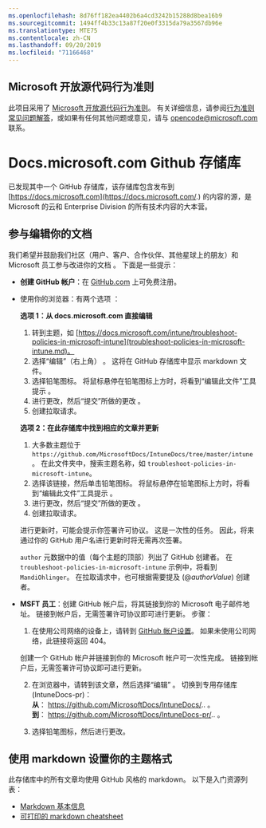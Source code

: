 ```yaml
---
ms.openlocfilehash: 8d76ff182ea4402b6a4cd3242b15288d8bea16b9
ms.sourcegitcommit: 1494ff4b33c13a87f20e0f3315da79a3567db96e
ms.translationtype: MTE75
ms.contentlocale: zh-CN
ms.lasthandoff: 09/20/2019
ms.locfileid: "71166468"
---
```

## <a name="microsoft-open-source-code-of-conduct"></a>Microsoft 开放源代码行为准则

此项目采用了 [Microsoft 开放源代码行为准则](https://opensource.microsoft.com/codeofconduct/)。
有关详细信息，请参阅[行为准则常见问题解答](https://opensource.microsoft.com/codeofconduct/faq/)，或如果有任何其他问题或意见，请与 [opencode@microsoft.com ](mailto:opencode@microsoft.com) 联系。

# <a name="docsmicrosoftcom-github-repository"></a>Docs.microsoft.com Github 存储库

已发现其中一个 GitHub 存储库，该存储库包含发布到 [https://docs.microsoft.com](https://docs.microsoft.com/.) 的内容的源，是 Microsoft 的云和 Enterprise Division 的所有技术内容的大本营。

## <a name="contribute-to-your-documentation"></a>参与编辑你的文档
我们希望并鼓励我们社区（用户、客户、合作伙伴、其他星球上的朋友）和 Microsoft 员工参与改进你的文档  。 下面是一些提示：

* **创建 GitHub 帐户**：在 [GitHub.com](https://www.github.com) 上可免费注册。

* 使用你的浏览器：有两个选项  ： 

    **选项 1：从 docs.microsoft.com 直接编辑**  
    1. 转到主题，如 [https://docs.microsoft.com/intune/troubleshoot-policies-in-microsoft-intune](troubleshoot-policies-in-microsoft-intune.md)。 
    2. 选择“编辑”（右上角）  。 这将在 GitHub 存储库中显示 markdown 文件。
    3. 选择铅笔图标。 将鼠标悬停在铅笔图标上方时，将看到“编辑此文件”工具提示  。 
    4. 进行更改，然后“提交”所做的更改  。 
    5. 创建拉取请求。
    
    **选项 2：在此存储库中找到相应的文章并更新**  
    1. 大多数主题位于 `https://github.com/MicrosoftDocs/IntuneDocs/tree/master/intune`。 在此文件夹中，搜索主题名称，如 `troubleshoot-policies-in-microsoft-intune`。 
    2. 选择该链接，然后单击铅笔图标。 将鼠标悬停在铅笔图标上方时，将看到“编辑此文件”工具提示  。 
    3. 进行更改，然后“提交”所做的更改  。 
    4. 创建拉取请求。 

  进行更新时，可能会提示你签署许可协议。 这是一次性的任务。 因此，将来通过你的 GitHub 用户名进行更新时将无需再次签署。 
  
  `author` 元数据中的值（每个主题的顶部）列出了 GitHub 创建者。 在 `troubleshoot-policies-in-microsoft-intune` 示例中，将看到 `MandiOhlinger`。 在拉取请求中，也可根据需要提及 (@*authorValue*) 创建者。
  
* **MSFT 员工**：创建 GitHub 帐户后，将其链接到你的 Microsoft 电子邮件地址。 链接到帐户后，无需签署许可协议即可进行更新。 步骤：

  1. 在使用公司网络的设备上，请转到 [GitHub 帐户设置](https://review.docs.microsoft.com/en-us/help/contribute/contribute-get-started-setup-github?branch=master)。 如果未使用公司网络，此链接将返回 404。
  
    创建一个 GitHub 帐户并链接到你的 Microsoft 帐户可一次性完成。 链接到帐户后，无需签署许可协议即可进行更新。 

  2. 在浏览器中，请转到该文章，然后选择“编辑”  。 切换到专用存储库 (IntuneDocs-pr)：  
    **从**： https://github.com/MicrosoftDocs/IntuneDocs/.. 。  
    **到**： https://github.com/MicrosoftDocs/IntuneDocs-pr/.. 。
  
  3. 选择铅笔图标，然后进行更改。 

## <a name="use-markdown-to-format-your-topic"></a>使用 markdown 设置你的主题格式
此存储库中的所有文章均使用 GitHub 风格的 markdown。 以下是入门资源列表：

* [Markdown 基本信息](https://help.github.com/articles/basic-writing-and-formatting-syntax/)
* [可打印的 markdown cheatsheet](https://guides.github.com/pdfs/markdown-cheatsheet-online.pdf)
